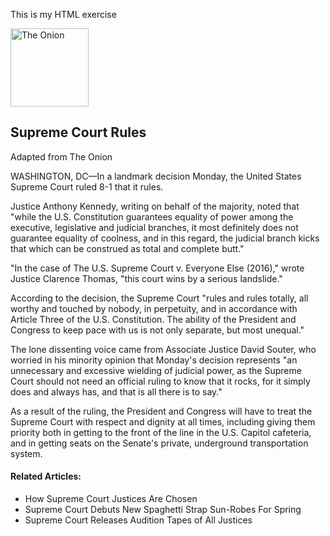 This is my HTML exercise
<!DOCTYPE html>
<html>
    <head>
      <title></title>
    </head>
    <body>
<img src= "https://static.tvtropes.org/pmwiki/pub/images/the-onion-logo_2521.jpg" width="125px height="125px alt="The Onion"> 
        
<!Turn this editor's note into an HTML comment so the reader won't be able to see it.>
      
<h2> Supreme Court Rules</h2>
      
<p id=tag>Adapted from The Onion</p>

<p> WASHINGTON, DC—In a landmark decision Monday, the United States Supreme Court ruled 8-1 that it rules.</p>

<p>Justice Anthony Kennedy, writing on behalf of the majority, noted that "while the U.S. Constitution guarantees equality of power among the executive, legislative and judicial branches, it most definitely does not guarantee equality of coolness, and in this regard, the judicial branch kicks that which can be construed as total and complete butt."</p>

<p>  "In the case of The U.S. Supreme Court v. Everyone Else (2016)," wrote Justice Clarence Thomas, "this court wins by a serious landslide."<p/>

<p>  According to the decision, the Supreme Court "rules and rules totally, all worthy and touched by nobody, in perpetuity, and in accordance with Article Three of the U.S. Constitution. The ability of the President and Congress to keep pace with us is not only separate, but most unequal."<p/>
      
<p>  The lone dissenting voice came from Associate Justice David Souter, who worried in his minority opinion that Monday's decision represents "an unnecessary and excessive wielding of judicial power, as the Supreme Court should not need an official ruling to know that it rocks, for it simply does and always has, and that is all there is to say."</p>

<p>  As a result of the ruling, the President and Congress will have to treat the Supreme Court with respect and dignity at all times, including giving them priority both in getting to the front of the line in the U.S. Capitol cafeteria, and in getting seats on the Senate's private, underground transportation system.</p>
      
<h4>Related Articles:</h4>
 <ul>
   <li>How Supreme Court Justices Are Chosen</li>
   <li>Supreme Court Debuts New Spaghetti Strap Sun-Robes For Spring</li>
   <li>Supreme Court Releases Audition Tapes of All Justices</li>
</ul>

  </body>
</html>
